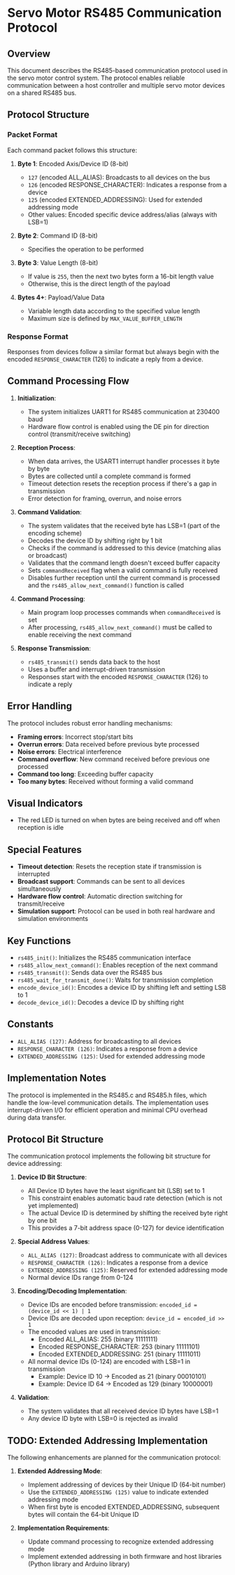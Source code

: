 # Servo Motor RS485 Communication Protocol

## Overview

This document describes the RS485-based communication protocol used in the servo motor control system. The protocol enables reliable communication between a host controller and multiple servo motor devices on a shared RS485 bus.

## Protocol Structure

### Packet Format

Each command packet follows this structure:

1. **Byte 1**: Encoded Axis/Device ID (8-bit)
   - `127` (encoded ALL_ALIAS): Broadcasts to all devices on the bus
   - `126` (encoded RESPONSE_CHARACTER): Indicates a response from a device
   - `125` (encoded EXTENDED_ADDRESSING): Used for extended addressing mode
   - Other values: Encoded specific device address/alias (always with LSB=1)

2. **Byte 2**: Command ID (8-bit)
   - Specifies the operation to be performed

3. **Byte 3**: Value Length (8-bit)
   - If value is `255`, then the next two bytes form a 16-bit length value
   - Otherwise, this is the direct length of the payload

4. **Bytes 4+**: Payload/Value Data
   - Variable length data according to the specified value length
   - Maximum size is defined by `MAX_VALUE_BUFFER_LENGTH`

### Response Format

Responses from devices follow a similar format but always begin with the encoded `RESPONSE_CHARACTER` (126) to indicate a reply from a device.

## Command Processing Flow

1. **Initialization**: 
   - The system initializes UART1 for RS485 communication at 230400 baud
   - Hardware flow control is enabled using the DE pin for direction control (transmit/receive switching)

2. **Reception Process**:
   - When data arrives, the USART1 interrupt handler processes it byte by byte
   - Bytes are collected until a complete command is formed
   - Timeout detection resets the reception process if there's a gap in transmission
   - Error detection for framing, overrun, and noise errors

3. **Command Validation**:
   - The system validates that the received byte has LSB=1 (part of the encoding scheme)
   - Decodes the device ID by shifting right by 1 bit
   - Checks if the command is addressed to this device (matching alias or broadcast)
   - Validates that the command length doesn't exceed buffer capacity
   - Sets `commandReceived` flag when a valid command is fully received
   - Disables further reception until the current command is processed and the `rs485_allow_next_command()` function is called

4. **Command Processing**:
   - Main program loop processes commands when `commandReceived` is set
   - After processing, `rs485_allow_next_command()` must be called to enable receiving the next command

5. **Response Transmission**:
   - `rs485_transmit()` sends data back to the host
   - Uses a buffer and interrupt-driven transmission
   - Responses start with the encoded `RESPONSE_CHARACTER` (126) to indicate a reply

## Error Handling

The protocol includes robust error handling mechanisms:

- **Framing errors**: Incorrect stop/start bits
- **Overrun errors**: Data received before previous byte processed
- **Noise errors**: Electrical interference
- **Command overflow**: New command received before previous one processed
- **Command too long**: Exceeding buffer capacity
- **Too many bytes**: Received without forming a valid command

## Visual Indicators

- The red LED is turned on when bytes are being received and off when reception is idle

## Special Features

- **Timeout detection**: Resets the reception state if transmission is interrupted
- **Broadcast support**: Commands can be sent to all devices simultaneously
- **Hardware flow control**: Automatic direction switching for transmit/receive
- **Simulation support**: Protocol can be used in both real hardware and simulation environments

## Key Functions

- `rs485_init()`: Initializes the RS485 communication interface
- `rs485_allow_next_command()`: Enables reception of the next command
- `rs485_transmit()`: Sends data over the RS485 bus
- `rs485_wait_for_transmit_done()`: Waits for transmission completion
- `encode_device_id()`: Encodes a device ID by shifting left and setting LSB to 1
- `decode_device_id()`: Decodes a device ID by shifting right

## Constants

- `ALL_ALIAS (127)`: Address for broadcasting to all devices
- `RESPONSE_CHARACTER (126)`: Indicates a response from a device
- `EXTENDED_ADDRESSING (125)`: Used for extended addressing mode

## Implementation Notes

The protocol is implemented in the RS485.c and RS485.h files, which handle the low-level communication details. The implementation uses interrupt-driven I/O for efficient operation and minimal CPU overhead during data transfer.

## Protocol Bit Structure

The communication protocol implements the following bit structure for device addressing:

1. **Device ID Bit Structure**:
   - All Device ID bytes have the least significant bit (LSB) set to 1
   - This constraint enables automatic baud rate detection (which is not yet implemented)
   - The actual Device ID is determined by shifting the received byte right by one bit
   - This provides a 7-bit address space (0-127) for device identification

2. **Special Address Values**:
   - `ALL_ALIAS (127)`: Broadcast address to communicate with all devices
   - `RESPONSE_CHARACTER (126)`: Indicates a response from a device
   - `EXTENDED_ADDRESSING (125)`: Reserved for extended addressing mode
   - Normal device IDs range from 0-124

3. **Encoding/Decoding Implementation**:
   - Device IDs are encoded before transmission: `encoded_id = (device_id << 1) | 1`
   - Device IDs are decoded upon reception: `device_id = encoded_id >> 1`
   - The encoded values are used in transmission:
     - Encoded ALL_ALIAS: 255 (binary 11111111)
     - Encoded RESPONSE_CHARACTER: 253 (binary 11111101)
     - Encoded EXTENDED_ADDRESSING: 251 (binary 11111011)
   - All normal device IDs (0-124) are encoded with LSB=1 in transmission
     - Example: Device ID 10 → Encoded as 21 (binary 00010101)
     - Example: Device ID 64 → Encoded as 129 (binary 10000001)

4. **Validation**:
   - The system validates that all received device ID bytes have LSB=1
   - Any device ID byte with LSB=0 is rejected as invalid

## TODO: Extended Addressing Implementation

The following enhancements are planned for the communication protocol:

1. **Extended Addressing Mode**:
   - Implement addressing of devices by their Unique ID (64-bit number)
   - Use the `EXTENDED_ADDRESSING (125)` value to indicate extended addressing mode
   - When first byte is encoded EXTENDED_ADDRESSING, subsequent bytes will contain the 64-bit Unique ID

2. **Implementation Requirements**:
   - Update command processing to recognize extended addressing mode
   - Implement extended addressing in both firmware and host libraries (Python library and Arduino library)

